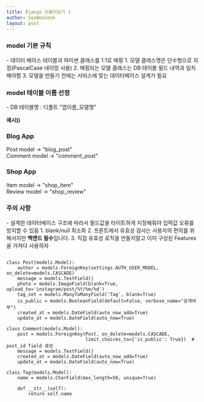 ```yaml
---
title: Django 되돌아보기 1
author: SeoWooSeok
layout: post
---
```

<h3> model 기본 규칙 </h3>
 - 데이터 베이스 테이블과 파이썬 클래스를 1:1로 매핑
1. 모델 클레스명은 단수형으로 지정(PascalCase 네이밍 사용)
2. 매핑되는 모델 클래스는 DB 테이블 필드 내역과 일치해야함
3. 모델을 만들기 전에는 서비스에 맞는 데이터베이스 설계가 필요

<h3> model 테이블 이름 선정 </h3>
- DB 테이블명 : 디폴트 "앱이름_모델명"

**예시))**
<h3>Blog App</h3> 
Post model -> "blog_post"<br/>
Comment model -> "comment_post"

<h3>Shop App</h3>
Item model -> "shop_item"<br/>
Review model -> "shop_review"

<h3> 주의 사항 </h3>
 - 설계한 데이터베이스 구조에 따라서 필드값을 타이트하게 지정해줘야 입력값 오류를 방지할 수 있음
 1. blank/null 최소화
 2. 프론트에서 유효성 검사는 사용자의 편의를 위해서지만 <b>백앤드 필수</b>입니다.
 3. 직접 유효성 로직을 만들지말고 이미 구성된 Features을 가져다 사용하자
 
<pre><code>
class Post(models.Model):
    author = models.ForeignKey(settings.AUTH_USER_MODEL, on_delete=models.CASCADE)
    message = models.TextField()
    photo = models.ImageField(blank=True, upload_to='instagram/post/%Y/%m/%d')
    tag_set = models.ManyToManyField('Tag', blank=True)
    is_public = models.BooleanField(default=False, verbose_name="공개여부")
    created_at = models.DateField(auto_now_add=True)
    update_at = models.DateField(auto_now=True)
    
class Comment(models.Model):
    post = models.ForeignKey(Post, on_delete=models.CASCADE,
                             limit_choices_to={'is_public': True})  # post_id field 생성
    message = models.TextField()
    created_at = models.DateField(auto_now_add=True)
    update_at = models.DateField(auto_now=True)

class Tag(models.Model):
    name = models.CharField(max_length=50, unique=True)

    def __str__(self):
        return self.name 
</code></pre>




